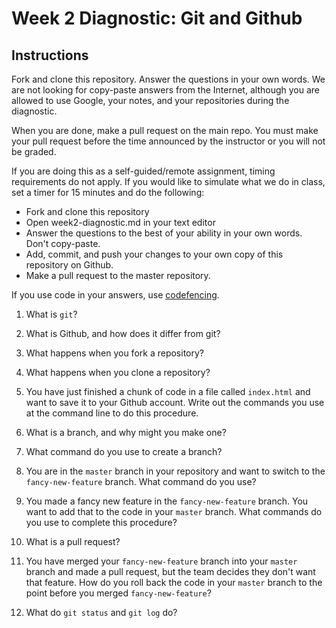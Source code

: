 # Week 2 Diagnostic: Git and Github

## Instructions

Fork and clone this repository. Answer the questions in your own words. We are
not looking for copy-paste answers from the Internet, although you are allowed
to use Google, your notes, and your repositories during the diagnostic.

When you are done, make a pull request on the main repo. You must make your
pull request before the time announced by the instructor or you will not be graded.

If you are doing this as a self-guided/remote assignment, timing requirements do not apply. If you would like to simulate what we do in class, set a timer for 15 minutes and do the following:

* Fork and clone this repository
* Open week2-diagnostic.md in your text editor
* Answer the questions to the best of your ability in your own words. Don't copy-paste.
* Add, commit, and push your changes to your own copy of this repository on Github.
* Make a pull request to the master repository.

If you use code in your answers, use [codefencing](https://help.github.com/articles/creating-and-highlighting-code-blocks/).


1. What is `git`?


2. What is Github, and how does it differ from git?


3. What happens when you fork a repository?


4. What happens when you clone a repository?


5. You have just finished a chunk of code in a file called `index.html` and want to save it to your Github account. Write out the commands you use at the command line to do this procedure.


6. What is a branch, and why might you make one?


7. What command do you use to create a branch?


8. You are in the `master` branch in your repository and want to switch to the `fancy-new-feature` branch. What command do you use?


9. You made a fancy new feature in the `fancy-new-feature` branch. You want to add that to the code in your `master` branch. What commands do you use to complete this procedure?


10. What is a pull request?


11. You have merged your `fancy-new-feature` branch into your `master` branch and made a pull request, but the team decides they don't want that feature. How do you roll back the code in your `master` branch to the point before you merged `fancy-new-feature`?


12. What do `git status` and `git log` do?
